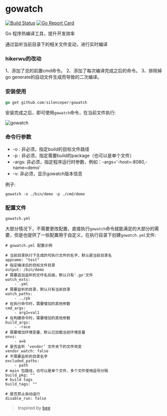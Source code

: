 # gowatch
[![Build Status](https://travis-ci.org/silenceper/gowatch.svg?branch=master)](https://travis-ci.org/silenceper/gowatch)
[![Go Report Card](https://goreportcard.com/badge/github.com/silenceper/gowatch)](https://goreportcard.com/report/github.com/silenceper/gowatch)


Go 程序热编译工具，提升开发效率

通过监听当前目录下的相关文件变动，进行实时编译

### hikerwu的改动
1、添加了总的前置cmd命令。
2、添加了每次编译完成之后的命令。
3、排除掉go generate的自动文件生成而导致的二次编译。

### 安装使用

```go
go get github.com/silenceper/gowatch
```

安装完成之后，即可使用`gowatch`命令，在当前文件执行:

![gowatch](./screenshot/gowatch.png)


### 命令行参数

- -o : 非必须，指定build的目标文件路径
- -p : 非必须，指定需要build的package（也可以是单个文件）
- -args: 非必须，指定程序运行时参数，例如：-args='-host=:8080,-name=demo'
- -v: 非必须，显示gowatch版本信息

例子:

`gowatch -o ./bin/demo -p ./cmd/demo`

### 配置文件
`gowatch.yml`

大部分情况下，不需要更改配置，直接执行`gowatch`命令就能满足的大部分的需要，但是也提供了一些配置用于自定义，在执行目录下创建`gowatch.yml`文件:

```
# gowatch.yml 配置示例

# 当前目录执行下生成的可执行文件的名字，默认是当前目录名
appname: "test"
# 指定编译后的目标文件目录
output: /bin/demo
# 需要追加监听的文件名后缀，默认只有'.go'文件
watch_exts:
    - .yml
# 需要监听的目录，默认只有当前目录
watch_paths:
    - ../pk
# 在执行命令时，需要增加的其他参数
cmd_args:
    - arg1=val1
# 在构建命令时，需要增加的其他参数
build_args:
    - -race
# 需要增加环境变量，默认已加载当前环境变量
envs:
    - a=b
# 是否监听 ‘vendor’ 文件夹下的文件改变
vendor_watch: false
# 不需要监听的目录名字
excluded_paths:
    - path
# main 包路径，也可以是单个文件，多个文件使用逗号分隔
build_pkg: ""
# build tags
build_tags: ""

# 是否禁止自动运行
disable_run: false

```




>Inspired by [bee](https://github.com/beego/bee)
